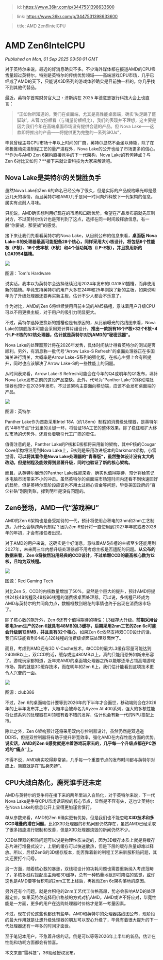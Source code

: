 > id: https://www.36kr.com/p/3447531398633600

> link: https://www.36kr.com/p/3447531398633600

> title: AMD Zen6IntelCPU

# AMD Zen6IntelCPU
_Published on Mon, 01 Sep 2025 03:50:01 GMT_

对于英特尔来说，最近的好消息确实不多。不少海外媒体都在报道AMD的CPU零售量超过英特尔，特别是英特尔的传统优势领域——高端游戏CPU市场，几乎已经成了AMD的天下，只能说X3D系列的游戏体验确实是目前独一档的，你几乎找不到其他代替品。

最近，英特尔首席财务官大卫・津斯纳在 2025 年德意志银行科技大会上也直言：

> “正如你所知道的，我们在桌面端，尤其是高性能桌面端，确实‘失足踢了蹩脚球’。从营收份额看（与销量份额相比），我们的表现并不理想，这主要是因为我们今年在高端桌面市场没有提供合适的产品。但 Nova Lake——这款即将推出的产品——将提供更为完整的一系列SKUs”，

毕竟曾经主导CPU市场十年以上时间的厂商，英特尔显然不会坐以待毙，除了在积极推动先进制程工艺的量产进程外，Nova Lake的公开也给了市场更多的信心。**作为与AMD Zen 6架构直接竞争的下一代架构，Nova Lake的有何特点？与Zen 6对比又如何？**接下来就让雷科技为大家来解读吧。

Nova Lake是英特尔的关键胜负手
-------------------

虽然Nova Lake和Zen 6的命名已经公布了很久，但是实际的产品规格曝光却是最近几天的事情，而且英特尔和AMD几乎是同一时间向外释放下一代架构的信息，属实有点耐人寻味。

只能说，AMD确实想利用好现在的市场和口碑优势，希望在产品发布前就先压制对方，不过英特尔估计也是预判到了这点，选择在同一时间段释放信息，有一股“你要战，那便战”的感觉。

接下来让我们先看看英特尔的Nova Lake，从目前公布的信息来看，**桌面版 Nova Lake‑S的处理器最高可能配备28个核心，同样采用大小核设计，将包括8个性能核（P核）、16个效率核（E核）和4个低功耗核（LP-E核），并且换用新的LGA1954插槽。**

![](https://img.36krcdn.com/hsossms/20250901/v2_f0bbf02d0db44729b42ff9121302061f@1547419282_oswg561297oswg707oswg1230_img_000?x-oss-process=image/format,jpg/interlace,1)

图源：Tom's Hardware

说实话，我本以为英特尔会选择继续沿用2024年发布的LGA1851插槽，而非使用新的插槽。毕竟支持英特尔的用户大多在24年和25年刚换了新的主板，如果说明年为了升级处理器还要再买新主板，估计不少人都会不乐意了。

作为对比，AMD的Zen 6将继续使用目前主流的AM5插槽，意味着用户升级CPU可以不用更换主板，对于用户的吸引力明显更大。

不过，英特尔选择更换新的插槽也是有原因的，从此前曝光的路线图来看，Nova Lake的旗舰版本可能会采用双计算片组设计，**推出一款拥有16个P核+32个E核+4个LP-E核的52核处理器，估计就是英特尔对抗AMD的“秘密武器”。**

Nova Lake的处理器预计将在2026年发售，具体时间估计得看英特尔的测试是否顺利。另外，有消息称一批代号“Arrow Lake-S Refresh”的桌面处理器正在多国海关进行清关，大概率是Arrow Lake-S系列的强化版，在核心主频上会有所提升，同时也应该解决了Arrow Lake-S的一些性能上的问题。

从时间表来看，Arrow Lake-S Refresh可能会在今年的Q4或明年的Q1发布，填补Nova Lake发布之前的这段产品空缺。此外，代号为“Panther Lake”的移动端处理器也预计在2026年发布，不过该架构主要面向移动端，应该不会发布桌面端的产品。

![](https://img.36krcdn.com/hsossms/20250901/v2_7c9fe14105154763baa27bacc9d243c6@1547419282_oswg124504oswg1200oswg600_img_000?x-oss-process=image/format,jpg/interlace,1)

图源：英特尔

Panther Lake作为首款采用Intel 18A（约1.8nm）制程的消费级处理器，是英特尔的“4年5节点”计划里的关键一环，将验证18A工艺的整体效果，除了稳住和扩大移动市场的优势外，还肩负着吸引代工厂商的责任。

值得注意的是，Panther Lake的P核和E核都将采用新的架构，其中P核的Cougar Cove架构将沿用到Nova Lake上，E核则是采用改进版本的Darkmont架构。小雷觉得，**可以将其看作是Nova Lake处理器的“青春版”，虽然整体设计没有太大的改动，但是制程及能效得到显著升级，同时也验证了新的核心架构。**

而且，从英特尔展示的Panther Lake性能来看，确实也值得期待，预计将给笔记本电脑市场带来不小的冲击。虽然英特尔的桌面端市场短时间内还看不到快速回好的趋势，但是英特尔现阶段应该也不用太过担心资金等问题，毕竟美国政府的“百亿补贴”刚刚到账，撑到明年是没有问题的。

Zen6登场，AMD一代“游戏神U”
------------------

AMD的Zen 6架构也是备受期待的一代，预计将使用台积电的3nm和2nm工艺制造。为什么会横跨两代制程？因为Zen 6预计将一直使用到2027年年底或者2028年的年初，才会有接任者出现。

对于AMD的用户来说，这确实是个好消息，意味着AM5插槽的主板至少还能用到2027年，未来两三年内想升级处理器都不用考虑主板是否适配的问题。**从公布的数据来看，Zen 6将依然沿用经典的CCD设计，不过单颗CCD的最高核心数为12核，且均为双线程。**

![](https://img.36krcdn.com/hsossms/20250901/v2_edb0c27352df4a4b9d2d2ef022985773@1547419282_oswg120645oswg637oswg356_img_000?x-oss-process=image/format,jpg/interlace,1)

图源：Red Gaming Tech

对比Zen 5，CCD的内核数量增加了50%，显然是个巨大的提升，预计AMD将提供24核48线程及48核96线程的消费级桌面处理器。可以说，多线程已经成为AMD与英特尔的共同角力点，数框框数到眼花的事情也终于出现在消费级市场了。

除了核心数的飙升外，Zen 6还有个值得期待的特性：L3缓存大升级。**前期采用台积电3nm生产的Zen 6就具有48MB的L3缓存，后期采用2nm工艺的Zen 6c可能会升级到128MB，并且具有32个核心**，如果Zen 6c依然支持双CCD设计的话，我们应该能看到64核心128线程的消费级桌面端处理器面世了。

而且，考虑到AMD还有3D V-Cache技术，单CCD的最大L3缓存容量可能达到240MB以上，双CCD的话，缓存或达480MB以上，真的只能用恐怖如斯来形容了。游戏玩家都知道，近年来AMD的桌面端处理器之所以能够逐渐占领高端游戏市场，靠的就是3D缓存技术，而在明年的Zen 6上，我们估计能看到这项技术更令人兴奋的一面。

![](https://img.36krcdn.com/hsossms/20250901/v2_0978bbd3f1624c2bac96b832329127e2@1547419282_oswg26855oswg400oswg400_img_000?x-oss-process=image/format,jpg/interlace,1)

图源：club386

不过，Zen 6的桌面端估计要等到2026年的下半年才会面世，移动端则会在2026年的上半年发布并上市，大概率会被命名为Ryzen AI 400系列，强大的多核性能将让该系列的处理器在AI领域有着不错的发挥，估计也会有新一代的NPU搭配上市。

除此之外，Zen 6架构预计还将采用双内存控制器设计，虽然仍然是双通道DDR5，但是双控制器将有助于提升带宽效率，强化AMD在内存性能方面的优势。**说实话，AMD的Zen 6感觉就是冲着游戏玩家去的，几乎每一个升级点都在PC游戏的“痛点”上。**

不得不说，AMD确实咬得非常紧，几乎每一个重要节点的发布时间都与英特尔对应上，简直就是在“贴身肉搏”。

CPU大战白热化，鹿死谁手还未定
----------------

AMD与英特尔的竞争将在接下来的两年里进入白热化，对于英特尔来说，下一代Nova Lake是争夺CPU市场话语权的核心节点，显然是不容有失，这也让英特尔在Nova Lake的信息公开上显得更加谨言慎行。

单从参数来看，AMD的Zen 6确实更有优势，但是我们也不能忽略**X3D技术和多CCD堆叠的潜在问题**。比如X3D处理器的积热问题仍然存在，虽然AMD已经采取了很多措施进行限制和改善，但是X3D处理器烧毁的新闻仍然不少。

X3D处理器的积热问题可以说是物理性质决定的，因为3D缓存本质上就是将缓存芯片进行堆叠式设计，上层的缓存可以快速散热，但是下层的缓存热量却难以释放。所以，后续Zen6的3D缓存版本，能否靠着新的制程工艺来驯服积热问题，其实还要打个问号。

另一方面，随着核心数的暴涨，双线程设计的功耗问题也需要重新纳入考虑范畴了，多核多线程搭配高主频和3D缓存，总有一种热量地狱即将降临的感觉，或许这也是AMD要等台积电的2nm工艺上线后，再推动Zen 6c架构落地的原因。

另外还有个问题，就是台积电的2nm工艺代工价格高昂，势必会影响AMD的处理器定价，如果英特尔选择用价格战的方式对抗AMD，AMD或许不好应对，毕竟性能是一方面，更多的用户在选购处理器时价格才是第一考量因素。

不过，现在讨论这些也都还有些早，AMD和英特尔的处理器路线图公布，现阶段的最大作用就是让想升级处理器的朋友可以安心升级了，毕竟有着很大提升的下一代处理器还有一年多的时间才面世。

至于笔记本用户，不急着升级的话，倒是可以等等2026年上半年的新品，估计在性能和功耗方面都会有惊喜。

本文来自“雷科技”，36氪经授权发布。

